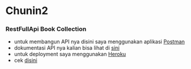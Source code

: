 # Chunin2

### RestFullApi Book Collection
* untuk membangun API nya disini saya menggunakan aplikasi [Postman](https://www.postman.com/)
* dokumentasi API nya kalian bisa lihat di [sini](https://documenter.getpostman.com/view/13835264/TWDWKxch)
* untuk deployment saya menggunakan [Heroku](https://dashboard.heroku.com/apps)
* cek [disini](https://chuninbooks.herokuapp.com/)
